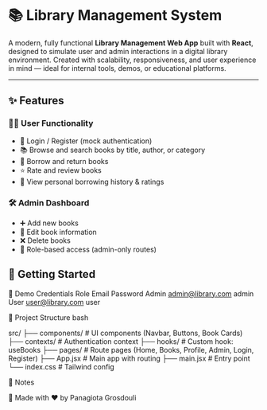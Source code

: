 # 📚 Library Management System

A modern, fully functional **Library Management Web App** built with **React**, designed to simulate user and admin interactions in a digital library environment. Created with scalability, responsiveness, and user experience in mind — ideal for internal tools, demos, or educational platforms.

---

## ✨ Features

### 👩‍💼 User Functionality
- 🔐 Login / Register (mock authentication)
- 📚 Browse and search books by title, author, or category
- 📖 Borrow and return books
- ⭐ Rate and review books
- 🧾 View personal borrowing history & ratings

### 🛠️ Admin Dashboard
- ➕ Add new books
- 📝 Edit book information
- ❌ Delete books
- 🔐 Role-based access (admin-only routes)


## 🚀 Getting Started

👥 Demo Credentials
Role	Email	Password
Admin	admin@library.com	admin
User	user@library.com	user

📁 Project Structure
bash

src/
├── components/        # UI components (Navbar, Buttons, Book Cards)
├── contexts/          # Authentication context
├── hooks/             # Custom hook: useBooks
├── pages/             # Route pages (Home, Books, Profile, Admin, Login, Register)
├── App.jsx            # Main app with routing
├── main.jsx           # Entry point
└── index.css          # Tailwind config


📌 Notes

💼 Made with ❤️ by Panagiota Grosdouli
